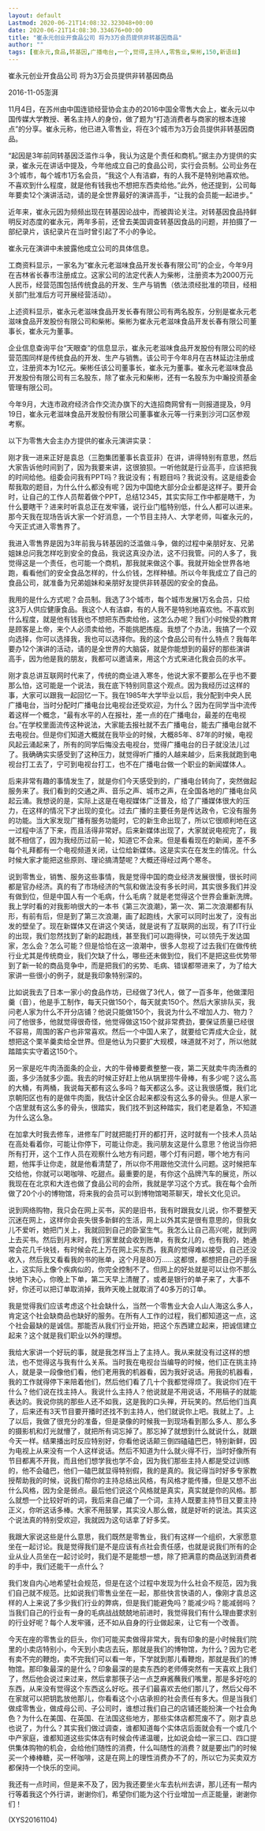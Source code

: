 ```yaml
---
layout: default
Lastmod: 2020-06-21T14:08:32.323048+00:00
date: 2020-06-21T14:08:30.334676+00:00
title: "崔永元创业开食品公司 将为3万会员提供非转基因商品"
author: ""
tags: [崔永元,食品,转基因,广播电台,一个,觉得,主持人,零售业,柴彬,150,新语丝]
---
```


崔永元创业开食品公司 将为3万会员提供非转基因商品

2016-11-05澎湃

11月4日，在苏州由中国连锁经营协会主办的2016中国全零售大会上，崔永元以中国传媒大学教授、著名主持人的身份，做了题为“打造消费者与商家的根本连接点”的分享。崔永元称，他已进入零售业，将在3个城市为3万会员提供非转基因商品。

“起因是3年前同转基因泛滥作斗争，我认为这是个责任和商机。”据主办方提供的实录，崔永元在讲话中提及，今年他成立自己的食品公司，实行会员制。公司业务在3个城市，每个城市1万名会员，“我这个人有洁癖，有的人我不是特别地喜欢他。不喜欢到什么程度，就是他有钱我也不想把东西卖给他。”此外，他还提到，公司每年要卖12个演讲活动，请的是全世界最好的演讲高手，“让我的会员能一起进步。”

近年来，崔永元因为频频出现在转基因论战中，而被舆论关注。对转基因食品持鲜明反对态度的崔永元，两年多前，还曾去美国调查转基因食品的问题，并拍摄了一部纪录片，该纪录片在当时曾引起了不小的争论。

崔永元在演讲中未披露他成立公司的具体信息。

工商资料显示，一家名为“崔永元老滋味食品开发长春有限公司”的企业，今年9月在吉林省长春市注册成立。这家公司的法定代表人为柴彬，注册资本为2000万元人民币，经营范围包括传统食品的开发、生产与销售（依法须经批准的项目，经相关部门批准后方可开展经营活动）。

上述资料显示，崔永元老滋味食品开发长春有限公司有两名股东，分别是崔永元老滋味食品开发股份有限公司和柴彬。柴彬为崔永元老滋味食品开发长春有限公司董事长，崔永元为董事。

企业信息查询平台“天眼查”的信息显示，崔永元老滋味食品开发股份有限公司的经营范围同样是传统食品的开发、生产与销售。该公司于今年8月在吉林延边注册成立，注册资本为1亿元。柴彬任该公司董事长，崔永元为董事。崔永元老滋味食品开发股份有限公司有三名股东，除了崔永元和柴彬，还有一名股东为中瀚投资基金管理有限公司。

今年9月，大连市政府经济合作交流办旗下的大连招商网曾有一则报道提及，9月19日，崔永元老滋味食品开发股份有限公司董事崔永元等一行来到沙河口区参观考察。

以下为零售大会主办方提供的崔永元演讲实录：

刚才我一进来正好是袁总（三胞集团董事长袁亚非）在讲，讲得特别有意思，然后大家告诉他时间到了，因为我要来讲，这很狼狈。一听他就是行业高手，应该把我的时间给他。组委会问我有PPT吗？我说没有；有题目吗？我说没有。这是组委会帮我取的题目，为什么什么都没有呢？因为中国绝大部分企业都是这样子。要开会时，让自己的工作人员帮着做个PPT，总结12345，其实实际工作中都是瞎干，为什么要瞎干？进来时听袁总正在发牢骚，说行业门槛特别低，什么人都可以进来。那今天我在现场告诉大家一个好消息，一个节目主持人、大学老师，叫崔永元的，今天正式进入零售界了。

我进入零售界是因为3年前我与转基因的泛滥做斗争，做的过程中亲朋好友、兄弟姐妹总问我怎样吃到安全的食品，我说这真没办法，这不归我管。问的人多了，我觉得这是一个责任，也可能一个商机，那我就来做这个事。我就开始全世界各地跑，看看他们的安全食品怎样的，什么价钱，怎样种植。所以今年我成立了自己的食品公司，就准备为兄弟姐妹和亲朋好友提供非转基因的安全的食品。

我用的是什么方式呢？会员制。我选了3个城市，每个城市发展1万名会员，只给这3万人供应健康食品。我这个人有洁癖，有的人我不是特别地喜欢他。不喜欢到什么程度，就是他有钱我也不想把东西卖给他，这怎么办呢？我们小时候受的教育是顾客是上帝，来个人必须卖给他，不能挑肥拣瘦。我想了个办法，我搞了一个双向选择，你可以选择我，我也可以选择你。我的这个食品公司有什么特点？我每年要办12个演讲的活动，请的是全世界的大脑袋，就是你能想到的最好的那些演讲高手，因为他是我的朋友，我都可以邀请来，用这个方式来进化我会员的水平。

刚才袁总讲互联网时代来了，传统的商业进入寒冬，他说大家不要那么在乎也不要那么怕，这可能是一个说法，我在底下特别同意这个观点。因为我经历过这样的事，大家可以跟我一起回忆一下。我在1985年大学毕业以后，我分配到中央人民广播电台，当时分配时广播电台比电视台还受欢迎，为什么？因为在同学当中流传着这样一个概念，“最有水平的人在报社，差一点的在广播电台，最差的在电视台。”在学校里面流传这种说法，大家能去报社就不去广播电台，能去广播电台就不去电视台。但是你们知道大概就在我毕业的时候，大概85年、87年的时候，电视风起云涌起来了，所有的同学后悔没去电视台，觉得广播电台的日子就没法儿过了。我确确实实感受到了这种压力，就觉得听广播的人越来越少，后来我就跑到电视台打工去了，宁可到电视台打工，也不在广播电台做一个职业的新闻媒体人。

后来非常有趣的事情发生了，就是你们今天感受到的，广播电台转向了，突然做起服务来了。我们看到的交通之声、音乐之声、城市之声，在全国各地的广播电台风起云涌。我想说的是，实际上这是在电视媒体广泛普及，给了广播媒体很大的压力，在这样的情况下才出现的变化。过去广播的主要任务是传达政令，它没有服务的功能。当大家发现广播有服务功能时，它的新生命出现了，所以它很顺利地在这一过程中活了下来，而且活得非常好。后来新媒体出现了，大家就说电视完了，我就不相信了，因为我经历过前一轮，知道它不会来。但是看看现在的新闻，差不多每个礼拜都有一个电视频道关闭，让位给新媒体。这是实实在在发生的情况。什么时候大家才能把这些原则、理论搞清楚呢？大概还得经过两个寒冬。

说到零售业，销售、服务这些事情，我是觉得中国的商业经济发展很慢，很长时间都是官办经济。真的有了市场经济的气氛和做法没有多长时间，其实很多我们并没有做到位，但是中国人有一个毛病，什么毛病？就是老觉得这个世界会重新洗牌。我上学时看的对我影响很大的一本书《第三次浪潮》，第一次、第二次浪潮都有队形，有前有后，但是到了第三次浪潮，画了起跑线，大家可以同时出发了，没有出发的壁垒了。现在新媒体又在讲这个笑话，就是说有了互联网的出现，有了IT行业的出现，我们忽然找到了新的起跑线，甚至我们可以跑得快，可以领先于发达国家，怎么会？怎么可能？但是恰恰在这一浪潮中，很多人忽视了过去我们在做传统行业尤其是传统商业，我们欠缺了什么，哪些还未做到位，我们不是把这些优势带到了新一轮的商品竞争中，而是把我们的劣势、毛病、错误都带进来了，为了给大家讲一些很小的例子，就是我印象特别深的。

比如说我去了日本一家小的食品作坊，已经做了3代人，做了一百多年，他做溧阳羹（音），他是手工制作，每天只做150个，每天就卖150个。然后大家排队买，我问老人家为什么不开分店铺？他说只能做150个，我说为什么不增加人力、物力？问了他很多，他就觉得很奇怪，他觉得做这150个就非常费劲，要保证质量已经很不容易，周围的客户也非常喜欢。然后一个中国人来了，就要给它弄成大企业，就想把这个栗羊羹卖给全世界。但是他认为只要扩大规模，味道就不对了，所以他就踏踏实实守着这150个。

另一家是吃牛肉汤面条的企业，大的牛骨棒要煮整整一夜，第二天就卖牛肉汤煮的面，多少汤就多少面。我去的时候正好赶上他从锅里捞牛骨棒，有多少呢？这么高的大桶，有两桶，我说每天都有这么多吗？每天都这么多。这让我很感慨，我们北京朝阳区也有的是做牛肉面，我估计全区合起来都没有这么多的骨头。但是人家一个店里就有这么多的骨头，很踏实，我们找不到这种踏实，我们老是着急，不知道为什么这么急。

在加拿大时我去修车，进修车厂时就把能打开的都打开，这时就有一个技术人员站在高处看着你，可能让你停下，可能让你走。我问朋友这是什么意思？他说当你把所有打开，这个工作人员在观察什么地方有问题，哪个灯有问题，哪个地方有问题，他挥手让你走，就是他看清楚了，所以你不用跟他交流什么问题。这时候把车交给他，你就可以喝咖啡、吃甜点。最重要的是，有你这个品牌汽车的展览，所以我现在在北京和大连也做了食品公司的会所，我就是学习这个方式。我在每个会所做了20个小的博物馆，将来我的会员可以到博物馆喝茶聊天，增长文化见识。

说到网络购物，我只会在网上买书，买的是旧书，我有时跟我女儿说，你不要整天沉迷在网上，这样你会丧失很多新鲜的生活，网上以外其实是很有意思的，但我女儿不爱听，她把门关上，我就回到自己的卧室生气。我怎么让自己高兴呢，就到网上去买书。然后到月末时，我们家里就会收到账单，有我女儿的，也有我的，她通常会花几千块钱，有时候会花上万在网上买东西，我真的觉得难以接受，自己还没收入，然后我又看看我的书的账单，这个月是80万……这都恨，都想把自己的手捆上，这实际上像个疾病似的，你完全控制不了。但网上的好处就是可以让你不那么快地下决心，你晚上下单，第二天早上清醒了，或者是银行的单子来了，大事不好，你还可以把订单取消掉，我昨天晚上就取消了40多万的订单。

我是觉得我们应该考虑这个社会缺什么，当然一个零售业大会人山人海这么多人，肯定这个社会缺商品也缺好的服务。在所有人工作的过程，我们都知道这一点，这个社会最缺的是诚信。那能否从我们行业开始，把这个东西建立起来，把诚信建立起来？这个就是我们职业以外的理想。

我给大家讲一个好玩的事，就是我怎样当上了主持人。我从来就没有过这样的想法，也不觉得这与我有什么关系。当时我在电视台当编导的时候，他们正在挑主持人，就是录一段像他们看，他们老用我的机器看，因为我好说话。用我的机器看，我的工作就得停下来陪着他们，然后他们看了几十个我都觉得烦了。我说你们在干什么？他们说在找主持人。我说什么主持人？他说就是不用说话，不用稿子的就能表达的。我说你挑的那些人还不如我，这是我的口头禅，开玩笑的。然后他们当真了，后来还有3天节目要开播时还找不到主持人，他们就说你上吧。我就上了。上了以后，我做了很充分的准备，但是录像的时候我一到现场看到那么多人、那么多的摄影机和灯光就懵了，就把所有词忘掉了。那忘掉了就想到什么就说什么，就跟今天一样。结果播出时反应特别好，你看他说话颠三倒四磕磕巴巴，特别新鲜，因为电视上从来没有一个人这样说话。然后不知道为什么就火得不行，当时好像所有节目都离不开我，而且他们想学我也学不会，因为我们那些主持人都是受过训练的，他不会磕巴，他们一磕巴就显得特别假，我的是真的。我记得当时好多专家教授帮助我的时候，说我们帮你的主持总结出风格，有风格才能传播，但是又想不出什么风格，因为全是弱点。最后他们说这个风格就是真实，真实就是你的风格。那么就想一个比较好听的词，我后来自己编了一个词，主持人既要主持节目又要主持正义，你听这话多棒。大家不用鼓掌，其实没人那么做，就是好听的说法。其实这个说法真的特别受欢迎，我就因为这句话拿了好多奖。

我跟大家说这些是什么意思，我们既然是零售业，我们有这样一个组织，大家愿意坐在一起讨论。我是觉得我们是不是应该有点社会责任感，也就是说我们所有的企业从业人员坐在一起讨论时，我们是不是能想一想，除了把满意的商品送到消费者的手中，我们还能干一点什么？

我们发自内心地希望社会规范，但是在这个过程中发现为什么社会不规范，因为我们自己就不规范。比如说我们零售业坐在一起，那些快言快语的人，像刚才袁总这样的人上来说了多少我们行业的弊病，但是我们能避免吗？能减少吗？能减弱吗？当我们自己的行业有一身的毛病战战兢兢地前进时，我觉得我们有什么理由要求别的行业好呢？每个人发牢骚，还不如从自身的行业做起来，让它有一个改善。

今天在座的零售业的巨头，你们可能买卖做得非常大，我有印象的是小时候我们院里的小卖店特别小，今天到小卖店去玩，那就是我们的博物馆，为什么？因为它老有卖不完的鞭炮，卖不完我们可以看一年，下学就到那儿看鞭炮，那就是我们的博物馆。那印象最深的是什么？印象最深的是卖东西的老师傅突然有一天喜欢上我们了，然后他会说过来过来，然后拿那筷子沾一点芝麻酱蘸我们嘴里，那是多好吃的东西，从来没有觉得这个东西这么好吃。孩子们最喜欢去他们那儿了，然后父母不在家就可以把钥匙放他那儿，你看看这个小店承担的社会责任有多大。但是当我们做成零售业，做成母公司、子公司时，谁想过我们自己的店铺还能扮演一个社会角色？为什么在美国、在英国、在法国这些地方，那些实体店都荒废不了。刚才袁总也说了，为什么？其实我们做过调查，谁都知道每个实体店后面就会有一个或几个中产家庭，谁都知道这些实体店有时候会传递温暖，比如说会给一家三口、四口提供集体购物的机会，会给他们随性的消费，什么叫随性的消费？就是要出门的时候买一个棒棒糖，买一杯咖啡，这是在网上的理性消费办不了的，所以它为买卖双方都保持一个快乐的空间。

我还有一点时间，但是来不及了，因为我还要坐火车去杭州去讲，那儿还有一帮内行等着我这个外行讲，谢谢你们，希望你们能为这个行业增加一点正能量，谢谢你们！

(XYS20161104)

